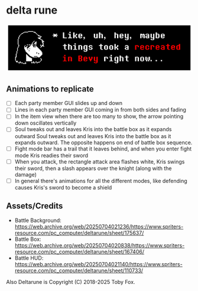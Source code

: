 # delta rune

![Suspicious Susie saying Like, uh, hey, maybe things took a recreated in Bevy right now...](./assets/susie_dialogue.png)

## Animations to replicate

- [ ] Each party member GUI slides up and down
- [ ] Lines in each party member GUI coming in from both sides and fading
- [ ] In the item view when there are too many to show, the arrow pointing down oscillates vertically
- [ ] Soul tweaks out and leaves Kris into the battle box as it expands outward Soul tweaks out and leaves Kris into the battle box as it expands outward. The opposite happens on end of battle box sequence.
- [ ] Fight mode bar has a trail that it leaves behind, and when you enter fight mode Kris readies their sword
- [ ] When you attack, the rectangle attack area flashes white, Kris swings their sword, then a slash appears over the knight (along with the damage)
- [ ] In general there's animations for all the different modes, like defending causes Kris's sword to become a shield

## Assets/Credits

- Battle Background: https://web.archive.org/web/20250704021236/https://www.spriters-resource.com/pc_computer/deltarune/sheet/175637/
- Battle Box: https://web.archive.org/web/20250704020838/https://www.spriters-resource.com/pc_computer/deltarune/sheet/167406/
- Battle HUD: https://web.archive.org/web/20250704021140/https://www.spriters-resource.com/pc_computer/deltarune/sheet/110733/

Also Deltarune is Copyright (C) 2018-2025 Toby Fox.
